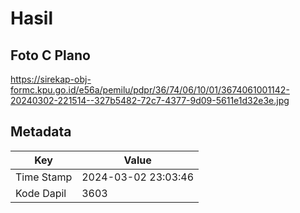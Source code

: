 # Hasil

## Foto C Plano

https://sirekap-obj-formc.kpu.go.id/e56a/pemilu/pdpr/36/74/06/10/01/3674061001142-20240302-221514--327b5482-72c7-4377-9d09-5611e1d32e3e.jpg


## Metadata

| Key        | Value               |
| ---------- | ------------------- |
| Time Stamp | 2024-03-02 23:03:46 |
| Kode Dapil | 3603                |



